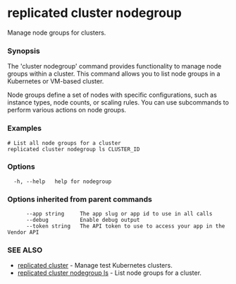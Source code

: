# replicated cluster nodegroup

Manage node groups for clusters.

### Synopsis

The 'cluster nodegroup' command provides functionality to manage node groups within a cluster. This command allows you to list node groups in a Kubernetes or VM-based cluster.

Node groups define a set of nodes with specific configurations, such as instance types, node counts, or scaling rules. You can use subcommands to perform various actions on node groups.

### Examples

```
# List all node groups for a cluster
replicated cluster nodegroup ls CLUSTER_ID
```

### Options

```
  -h, --help   help for nodegroup
```

### Options inherited from parent commands

```
      --app string     The app slug or app id to use in all calls
      --debug          Enable debug output
      --token string   The API token to use to access your app in the Vendor API
```

### SEE ALSO

* [replicated cluster](replicated-cli-cluster)	 - Manage test Kubernetes clusters.
* [replicated cluster nodegroup ls](replicated-cli-cluster-nodegroup-ls)	 - List node groups for a cluster.